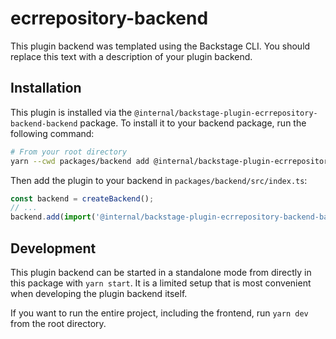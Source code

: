 # ecrrepository-backend

This plugin backend was templated using the Backstage CLI. You should replace this text with a description of your plugin backend.

## Installation

This plugin is installed via the `@internal/backstage-plugin-ecrrepository-backend-backend` package. To install it to your backend package, run the following command:

```bash
# From your root directory
yarn --cwd packages/backend add @internal/backstage-plugin-ecrrepository-backend-backend
```

Then add the plugin to your backend in `packages/backend/src/index.ts`:

```ts
const backend = createBackend();
// ...
backend.add(import('@internal/backstage-plugin-ecrrepository-backend-backend'));
```

## Development

This plugin backend can be started in a standalone mode from directly in this
package with `yarn start`. It is a limited setup that is most convenient when
developing the plugin backend itself.

If you want to run the entire project, including the frontend, run `yarn dev` from the root directory.
